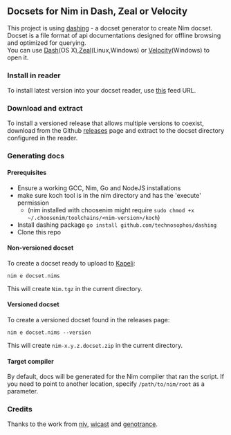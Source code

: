 ## Docsets for Nim in Dash, Zeal or Velocity
This project is using [dashing](https://github.com/technosophos/dashing) - a docset generator to create Nim docset.  
Docset is a file format of api documentations designed for offline browsing and optimized for querying.  
You can use [Dash](https://kapeli.com/dash)(OS X),[Zeal](https://zealdocs.org/)(Linux,Windows) or [Velocity](https://velocity.silverlakesoftware.com/)(Windows) to open it.

### Install in reader
To install latest version into your docset reader, use [this](https://zealusercontributions.now.sh/api/docsets/Nim) feed URL.

### Download and extract
To install a versioned release that allows multiple versions to coexist, download from the Github [releases](releases) page and extract to the docset directory configured in the reader.

### Generating docs

#### Prerequisites
- Ensure a working GCC, Nim, Go and NodeJS installations
- make sure koch tool is in the nim directory and has the 'execute' permission
  - (nim installed with choosenim might require `sudo chmod +x ~/.choosenim/toolchains/<nim-version>/koch`)
- Install dashing package `go install github.com/technosophos/dashing`
- Clone this repo

#### Non-versioned docset
To create a docset ready to upload to [Kapeli](https://github.com/Kapeli/Dash-User-Contributions/tree/master/docsets/Nim):
```
nim e docset.nims
```
This will create `Nim.tgz` in the current directory.

#### Versioned docset
To create a versioned docset found in the releases page:
```
nim e docset.nims --version
```
This will create `nim-x.y.z.docset.zip` in the current directory.

#### Target compiler
By default, docs will be generated for the Nim compiler that ran the script. If you need to point to another location, specify `/path/to/nim/root` as a parameter.

### Credits
Thanks to the work from [niv](https://github.com/niv/nim-docset), [wicast](https://github.com/wicast/nim-docset) and [genotrance](https://github.com/genotrance/nim-docset).
